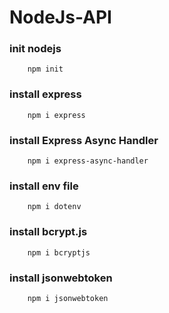 # NodeJs-API

### init nodejs
```
    npm init
```

### install express
```
    npm i express
```
### install Express Async Handler
```
    npm i express-async-handler
```
### install env file
```
    npm i dotenv
```
### install bcrypt.js
```
    npm i bcryptjs
```
### install jsonwebtoken
```
    npm i jsonwebtoken
```